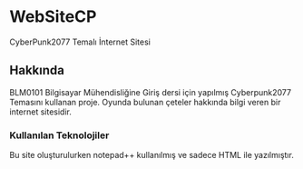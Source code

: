 # WebSiteCP
CyberPunk2077 Temalı İnternet Sitesi

## Hakkında
BLM0101	Bilgisayar Mühendisliğine Giriş dersi için yapılmış Cyberpunk2077 Temasını kullanan proje. Oyunda bulunan çeteler hakkında bilgi veren bir internet sitesidir.

### Kullanılan Teknolojiler
Bu site oluşturulurken notepad++ kullanılmış ve sadece HTML ile yazılmıştır.
